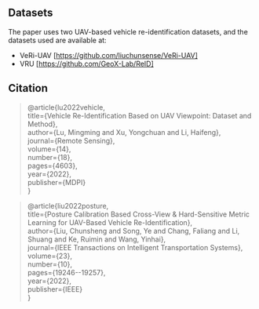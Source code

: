 ## Datasets
The paper uses two UAV-based vehicle re-identification datasets, and the datasets used are available at:

* VeRi-UAV [https://github.com/liuchunsense/VeRi-UAV]
* VRU [https://github.com/GeoX-Lab/ReID]


## Citation

> @article{lu2022vehicle,  
> title={Vehicle Re-Identification Based on UAV Viewpoint: Dataset and Method},  
> author={Lu, Mingming and Xu, Yongchuan and Li, Haifeng},  
> journal={Remote Sensing},  
> volume={14},  
> number={18},  
> pages={4603},  
> year={2022},  
> publisher={MDPI}  
}  

> @article{liu2022posture,  
> title={Posture Calibration Based Cross-View & Hard-Sensitive Metric Learning for UAV-Based Vehicle Re-Identification},  
> author={Liu, Chunsheng and Song, Ye and Chang, Faliang and Li, Shuang and Ke, Ruimin and Wang, Yinhai},  
> journal={IEEE Transactions on Intelligent Transportation Systems},  
> volume={23},  
> number={10},  
> pages={19246--19257},  
> year={2022},  
> publisher={IEEE}  
}  

